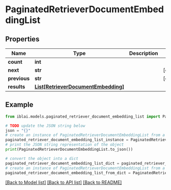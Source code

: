 # PaginatedRetrieverDocumentEmbeddingList


## Properties

Name | Type | Description | Notes
------------ | ------------- | ------------- | -------------
**count** | **int** |  | 
**next** | **str** |  | [optional] 
**previous** | **str** |  | [optional] 
**results** | [**List[RetrieverDocumentEmbedding]**](RetrieverDocumentEmbedding.md) |  | 

## Example

```python
from iblai.models.paginated_retriever_document_embedding_list import PaginatedRetrieverDocumentEmbeddingList

# TODO update the JSON string below
json = "{}"
# create an instance of PaginatedRetrieverDocumentEmbeddingList from a JSON string
paginated_retriever_document_embedding_list_instance = PaginatedRetrieverDocumentEmbeddingList.from_json(json)
# print the JSON string representation of the object
print(PaginatedRetrieverDocumentEmbeddingList.to_json())

# convert the object into a dict
paginated_retriever_document_embedding_list_dict = paginated_retriever_document_embedding_list_instance.to_dict()
# create an instance of PaginatedRetrieverDocumentEmbeddingList from a dict
paginated_retriever_document_embedding_list_from_dict = PaginatedRetrieverDocumentEmbeddingList.from_dict(paginated_retriever_document_embedding_list_dict)
```
[[Back to Model list]](../README.md#documentation-for-models) [[Back to API list]](../README.md#documentation-for-api-endpoints) [[Back to README]](../README.md)


